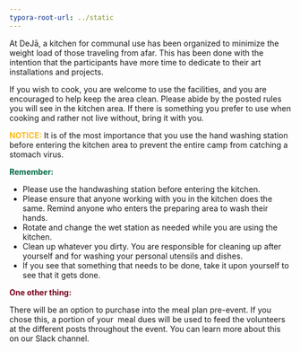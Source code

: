 ```yaml
---
typora-root-url: ../static
---
```






At DeJā, a kitchen for communal use has been organized to minimize the weight load of those traveling from afar.  This has been done with the intention that the participants have more time to dedicate to their art installations and projects.

If you wish to cook, you are welcome to use the facilities, and you are encouraged to help keep the area clean.  Please abide by the posted rules you will see in the kitchen area. If there is something you prefer to use when cooking and rather not live without,  bring it with you.



<span style="color:#fdb913;">**NOTICE:**</span>  It is of the most importance that you use the hand washing station before entering the kitchen area to prevent the entire camp from catching a stomach virus.

<span style="color:#006a44;">**Remember:**</span>

- Please use the handwashing station before entering the kitchen.
- Please ensure that anyone working with you in the kitchen does the same. Remind anyone who enters the preparing area to wash their hands.
- Rotate and change the wet station as needed while you are using the kitchen.
- Clean up whatever you dirty. You are responsible for cleaning up after yourself and for washing your personal utensils and dishes.
- If you see that something that needs to be done, take it upon yourself to see that it gets done.



<span style="color:#77011e;">**One other thing:**</span>

There will be an option to purchase into the meal plan pre-event.  If you chose this, a portion of your  meal dues will be used to feed the volunteers at the different posts throughout the event. You can learn more about this on our Slack channel.

